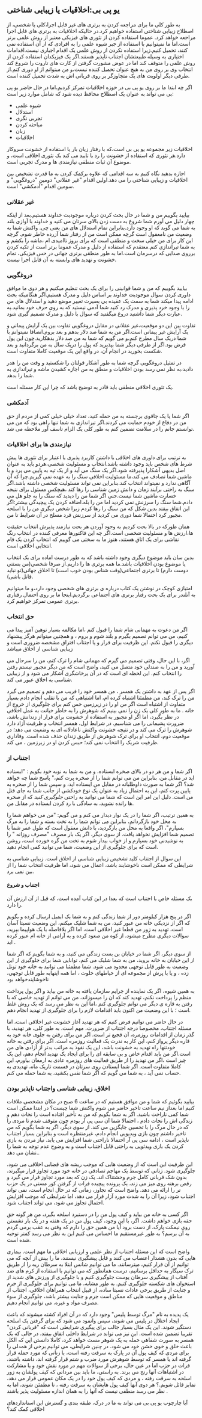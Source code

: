 ## یو پی بی:اخلاقیات یا زیبایی شناختی

به طور کلی ما برای مراجعه کردن به برتری های غیر قابل اجرا،کلی یا شخصی، از اصطلاح زیبایی شناختی استفاده خواهیم کرد.در حالیکه اخلاقیات به برتری های قابل اجرا مراجعه خواهد کرد. عموما استفاده کردن از تئوری های فیزیکی معتبر از روش علمی برتر است.اما ما نمیتوانیم با استفاده از جبر شیوه علمی را به افرادی که از آن استفاده نمی کنند، تحمیل کنیم.زیرا استفاده نکردن از روش علمی یک اقدام اجباری نیست.اقدامات اختیاری به وسیله طبیعتشان اجتناب ناپذیر هستند.اگر یک فیزیکدان استفاده کردن از روش علمی را متوقف کند اما در عوض مشورت گرفتن از کارت های تاروت را شروع کند انتخاب وی بر روی من به هیچ عنوان تحمیل کننده نیست،و من میتوانم از او دوری کنم.از طرفی دیگر اولویت های یک متجاوزگر بر روی قربانی اش به شدت تحمیل کننده است.

اگر چه ابتدا ما بر روی یو پی بی در حوزه اخلاقیات تمرکز کردیم،اما در حال حاضر یو پی بی  می تواند به عنوان یک اصطلاح محافظ دیده شود که شامل موارد زیر است:

- شیوه علمی
- استدلال
- تجربی نگری
- مباحثه کردن
- زبان
- اخلاقیات

اخلاقیات زیر مجموعه یو پی بی است،که با رفتار زیان بار یا استفاده از خشونت سروکار دارد.هر تئوری که استفاده از خشونت را رد یا تایید می کند یک تئوری اخلاقی است، و موضوع آن ثبات منطقی نیازمندی ها و مدرک تجربی است.

اجازه بدهید نگاه کنیم به سه اقدامی که علاوه برکمک کردن به ما قدرت تشخیص بین اخلاقیات و زیبایی شناختی را می دهد.اولین اقدام "غیر عقلانی" دومین "دروغگویی" و سومین اقدام "آدمکشی" است.

### غیر عقلانی

بیایید بگوییم من و شما در حال بحث کردن درباره موجودیت خداوند هستیم.بعد از اینکه چهار دلیل  می آورم شما شروع به دست زدن بالای سرتان  می کنید و خداوند با آوازی بلند به شما می گوید که او وجود دارد.بنابراین تمام استدلال های من یعنی چی. واکنش شما به وضعیت  من نامعقول است گرچه ممکن است من از رفتار شما آزرده خاطر شوم. گرچه این کار برای من خیلی سخت و منطقی است که برای بروز ناامیدی ام ،ماشه را بکشم و به شما تیراندازی کنم.معتقدم که استفاده از دلیل و مدرک عموما برتر است از تکیه کردن برروی صدایی که درسرمان است.اما به طور منطقی برتری جهانی در حس فیزیکی، تمام خشونت و تهدید های وابسته به آن قابل اجرا نیست.

### دروغگویی

بیایید بگوییم که من و شما قوانینی را برای یک بحث تنظیم میکنیم و هر دوی ما موافق داوری کردن سوال موجودیت خداوند بر اساس دلیل و مدرک هستیم.اگر هنگامیکه بحث ادامه پیدا میکند شما به سمت یک عقیده بی بصیرت تغییر موضع دهید و استدلال های من را با وجود خرد پذیری و مدرک رد کنید شما آدمی نیستید که به روی حرف خود بمانید.به عبارت دیگر شما داشتید دروغ میگفتید که سوال با دلیل و مدرک تصمیم گیری شود.

تفاوت بین این دو موقعیت،غیر عقلانی در مقابل دروغگویی تفاوت بین یک آرایش پیمانی و یک آرایش غیر پیمانی است.اگر من به شما صد دلار بدهم و بعد بروم.انصافا نمیتوانم با شما دریک سال مطرح کنم،و می گویم که شما به من صد دلار بدهکارید.چون این پول قرض بود.اگر از طرفی دیگر شما بپذیرید که پول را دریک سال به من برگردانید و بعد شکست بخورید در انجام آن، در واقع این یک موقعیت کاملا متفاوت است.

در تمثیل دروغگویی گرچه شما به طور آشکار قولتان را شکستید و وقت من را هدر دادید،به نظر نمی رسد بودن اخلاقیات و منطق به من اجازه کشیدن ماشه و تیراندازی به شما را بدهد.

یک تئوری اخلاقی منطقی باید قادر به توضیح باشد که چرا این کار مسئله است.

### آدمکشی

اگر شما یا یک چاقوی برجسته به من حمله کنید، تعداد خیلی خیلی کمی از مردم از حق من در دفاع از خودم حمایت می کردند.اگر تیراندازی به شما تنها راهی بود که من می توانستم جانم را در سلامت تضمین کنم به طور کلی یک الزام تاسف آور ملاحظه می شد.

### نیازمندی ها برای اخلاقیات

به ترتیب برای داوری های اخلاقی یا داشتن کاربرد پذیری یا اعتبار برای تئوری ها پیش شرط های شخص باید وجود داشته باشد.انتخاب و مسئولیت شخصی،هردو باید به عنوان اصل بدیهی آشکارا پذیرفته شود.اگر یک سنگ می آید و از یک تپه به پایین می پرد و با ماشین شما تصادف می کند،ما مسئولیت اخلاقی سنگ را به عهده نمی گیریم.چرا که آن آگاهی ندارد و نمیتواند انتخاب کند.بنابراین نمی تواند مسئولیت شخصی داشته باشد.اگر سنگ به راحتی برآیند زمان و دانش زمین شناسی را رها کند ،هیچکس مسئول برای نتیجه خسارت ماشین شما نیست.حنی اگر شما من را دیدید که سنگ را به جلو هل می دادم.شما سنگ را سرزنش نمی کردید اما من را بله.اضافه کردن یک پیچیدگی بیشتر:اگر این اتفاق بیفتد بدین شکل که من سنگ را رها کردم زیرا شخص دیگری من را با اسلحه مجبور کرد احتمالا شما دوری می کردید از سرزنش فرد مسلح در آن شرایط تا من.

همان طورکه در بالا بحث کردیم به وجود آوردن هر بحث نیازمند پذیرش انتخاب حقیقت ها،ارزش ها و مسئولیت شخصی است.اگر چه این فاکتورها معرفی کننده در انتخاب رنگ نقاشی  برای یک اتاق هستند، هنوز ما به سختی می گوییم که انتخاب کردن یک فام انتخابی اخلاقی است.

بدین سان باید موضوع دیگری وجود داشته باشد که به طور درست اماده برای یک انتخاب یا موضوع بودن اخلاقیات باشد.ما همه برتری ها را داریم.از صرفا شخصی(من بستنی دوست دارم) تا برتری اجتماعی(وقت شناس بودن خوب است) تا اخلاق جهانی(تو نباید قاتل باشی).

امتیازی کوچک در نوشتن یک کتاب درباره ی برتری های شخصی وجود دارد،و ما میتوانیم  به آنلندر برای یک بحث  رفتار برتری های اجتماعی برگردیم.اینجا ما بر روی احتمال رفتاری برتری عمومی تمرکز خواهیم کرد.

### حق انتخاب

اگر من دعوت به مهمانی شام شما را قبول کنم ،اما مکالمه بسیار توهین آمیز پیدا می کنیم، من می توانم تصمیم بگیرم و بلند شوم و بروم ، و همچنین میتوانم هرگز پیشنهاد دیگری را قبول نکنم. این ظرفیت برای فرار و یا اجتناب افتراق مشخصه ضروری است و زیبایی شناسی از اخلاق میباشد

اگر، با این حال، وقتی تصمیم می گیرم که مهمانی شام را ترک کنم، من را سرحال می آورید و من را به صندلی خود متصل
می کنید، واضح است که من دیگر مجبور نیستم رفتن را انتخاب کنم. این لحظه ای است که در آن پرخاشگری آشکار می شود
و از زیبایی شناسی به اخلاق عبور می کند.

اگر پس از عهد به داشتن یک همسر ، من همسر خود را فریب می دهم و تصمیم می گیرد من را ترک کند، من مطمئنا
اشتباه کرده ام، اما اشتباهی که من با تقلب انجام دادم بسیار متفاوت از اشتباه است اگر من او را در زیرزمین حس کنم
برای جلوگیری از خروج از خانه . ما به طور کلی یک زن را نمی بینیم که شوهرش را به خاطر خیانت به عمل اخلاقی
در نظر بگیرد، اما اگر او مجبور به استفاده از خشونت برای فرار از زندانش باشد، ضرورت پشیمانی را می شناسیم. در
شرایط اول، همسر انتخاب و ظرفیت آزاد دارد شوهرش را ترک می کند و در نتیجه خشونت واکنش ناعادلانه ای به
وضعیت می دهد؛ در موقعیت دوم، انتخاب او برای ترک شوهرش از طریق زندان حذف شده است. وفاداری ظرفیت
شریک را انتخاب نمی کند؛ حبس کردن او در زیرزمین ، می کند.

### اجتناب از

اگر شما و من هر دو در بالای صخره ایستاده، و من به شما به نوبه خود بگویم : "ایستاده اید در مقابل من، بنابراین من
می توانم شما را از صخره پرت کنم،" پاسخ شما چه خواهد شد؟ اگر شما به صورت داوطلبانه در مقابل من ایستاده اید، و
سپس شما را از صخره به پایین پرت کنم، این به احتمال زیاد به عنوان یک نوع خودکشی از جانب شما به جای قتل من
است. دلیل این امر این است که شما می توانید به راحتی *جلوگیری کنید* که از صخره ها رانده نشوید، به سادگی با رد
کردن ایستاده در مقابل من.

به همین ترتیب، اگر شما را در یک نوار دیدار می کنم و می گویم: "من می خواهم شما را به محل خود بازگردانم،
بنابراین می توانم شما را به تخت بسته و شما را به مرگ بسپارم"، اگر واقعا به محل من بازگردید، با دانش معقول است
که طول عمر شما با تصمیم شما افزایش نخواهد یافت. از سوی دیگر، اگر یک بار مصرف "مصرف روزانه " را به
نوشیدنی خود بسپارم و از خواب بیدار شوم به تخت من گره خورده است، روشن است که برای جلوگیری از این
وضعیت، شما می توانید کمی انجام دهید.

این سوال از اجتناب کلید تشخیص زیبایی شناسی از اخلاق است. زیبایی شناسی به شرایطی که ممکن است ناخوشایند
باشد، اعمال می شود، اما ظرفیت انتخاب شما را از بین نمی برد.

#### اجتناب و شروع

یک مسئله خاص با اجتناب است که بعدا در این کتاب آمده است، که قبل از آن ارزش آن را دارد.

اگر در پنج هزار کیلومتر دور از شما زندگی کنم و به شما یک ایمیل ارسال کرده و بگویم که اگر از نزدیکی خانه من عبور کنید، من به شما شلیک میکنم، این وضعیت نسبتا آسان است، تهدید به زور من قطعا غیر اخلاقی است، اما اگر بلافاصله با یک هواپیما بپرید، سوالات دیگری مطرح میشود، از کوه من صعود کرده و به آرامی از خانه ام عبور کرده اید .

از سوی دیگر، اگر شما در خیابان بن بست زندگی می کنید، و به شما بگویم که اگر شما از این خیابان به خانه بروید، من به شما شلیک می کنم، توانایی شما برای جلوگیری از این وضعیت به طور قابل توجهی محدود می شود. شما مطمئنا می توانید به خانه خود تونل زده ، و یا با پرش از مجموعه ای از حیاطهای خلوت ، اما همه اینهابه طور قابل توجهی،  ناخوشایندخواهد بود

به همین شیوه، اگر یک نماینده از جرایم سازمان یافته به خانه من بیاید و اگر پول پرداخت منظم را پرداخت نکنم، تهدید کند که ان را میسوزاند، من می توانم از تهدید خاصی که با رفتن به قاره ی دیگر می توانم جلوگیری کنم ،اما این به نظر می رسد که یک روش غلط است ؛ با این وضعیت من اکنون باید اقدامات لازم را برای جلوگیری از تهدید انجام دهم.

در حال حاضر می توانیم فرض کنیم که هر  تهدید آغاز خشونت غیر اخلاقی است، اما مسئله اجتناب، مخصوصا درجه اجتناب از ضرورت، مهم است. به طور کلی، هر تهدید، با گذر زمان از اقدامات روزمره، آن فجیع تر است. اگر من برای رفتن به جلوی خانه خود به قاره دیگر پرواز کنم، این کار به ندرت یک فعالیت روزمره است. اگر برای رفتن به خانه خودتنها راه تهدید به خشونت باشد، این یک نفوذ به مراتب بدتر از آزادی های من است.اگر من باید اقدام خاص و بی سابقه ای را برای ایجاد یک تهدید انجام دهم، این یک چیز است ،اگر من تهدید را از طریق فعالیت های روزمره عادی به ارمغان بیاورم، این کاملا متفاوت است. اگر شما ایستادن روی سرتان در قسمت تاریک ماه، تهدیدی به حساب نمی آید ، به شما می گویم که اگر شما نفس بکشید، به شما حمله می کنم.

### اخلاق، زیبایی شناسی واجتناب ناپذیر بودن

بیایید بگوئیم که شما و من موافق هستیم که در ساعت 6 صبح در مکان مشخصی ملاقات کنیم اما بعداز نیم ساعت تاخیر حاضر می شوم واکنش شما چیست؟ در ابتدا ممکن است شما کمی ناراحت باشید. اگر به شما بگویم که من به تأخیر افتاده است را نجات دهم و زندگی اش را نجات دادم ، احتمالا شما آن سی پی آر بودم چون متوقف شدم تا مردی را که در حال مرگ را با تحسین جایگزین می کند. از سوی دیگر، اگر به شما بگویم که من تاخیر داشتم چون بازی ویدیویی انجام دادم، غیرمنتظره است و بنابراین بسیار اجتناب ناپذیر است ، ادامه سی پی آر  احتمالا ناراحتی شما افزایش می یابد. نیاز مردن به بازی کردن یک بازی ویدئویی به راحتی قابل اجتناب است و به وضوح عدم توجه به شما را نشان می دهد..

این ظرفیت این است که از وضعیت هایی که موجب ریشه های قضایی اخلاقی می شود، جلوگیری شود. زنانی که توسط یک مهاجم تصادفی در خانه خود مورد تجاوز قرار میگیرند، بدون شک قربانی کامل جرم وحشتناک اند. یک زن که بعد مورد تجاوز قرار می گیرد و رقص برهنه روی میز می زند، یک پرونده پیچیده فرات از گرفتن کور مستی در یک حزب تر را ارائه می دهد. واضح است که تجاوز، زمانی که در حال انجام است، نمی تواند اجتناب شود، زیرا آن را به شدت مورد آزار قرار می دهد، اما شرایطی که موجب افزایش احتمال تجاوز می شود، می تواند اجتناب شود.

اگر کسی به خانه من بیاید و کیف پول من را در دستبرد اسلحه بگیرد، من هر گونه حق حقه بازی خواهم داشت. اگر، با این وجود، کیف پول من در یک هفته و در یک بار نشستن روی نیمکت پارک، از دست برود آیا من همین حق را دارم که وقتی به عقب برمی گردم به آن برسم؟ به طور غیرمستقیم ما احساس می کنیم این به نظر می رسد کمتر توجیه شده است.

واضح است که این مسئله اجتناب از نظر علمی و ارزیابی اخلاقی ما مهم است. بیماری هایی که بدون هشدار اعتصاب می کنند و قابل پیشگیری نیستند، ما را بیش از آنچه که می توانیم از آن فرار کنیم، میترسانند. ما می توانیم شانس ابتلا به سرطان ریه را از طریق ترک سیگار به حداقل برسانیم، درست همانطور که می توانیم با استفاده از کرم های ضد آفتاب از پیشگیری سرطان پوست جلوگیری کنیم و با جلوگیری از ورزش های شدید از استخوان های شکسته جلوگیری کنیم. به طور مشابه، ما می توانیم برای جلوگیری از جرم و جنایت از طریق برخی عادات نسبتا ساده، از قبیل انتخاب همراهان اخلاقی، اجتناب از مناطق و موقعیت هایی که ممکن است جرم و جنایت بیشتر باشد، جلوگیری از سوء مصرف مواد و غیره، می توانیم انجام دهیم.

یک پدیده به نام "مرگ توسط پلیس" وجود دارد که در آن افراد کشته میشوند که باعث ایجاد اختلال در پلیس می شوند، سپس وانمود می شود که برای گرفتن یک اسلحه دستگیر شوند. این یک مثال بسیار جالب برای پیگیری شرایطی است که "قربانی کردن" تقریبا تضمین شده است. این نیز می تواند در شرایط داخلی اتفاق بیفتد، در حالی که یک همسر به صورت شفاهی حمله به یک شوهر مست خواهد کرد، کاملا دانستن این که الکل باعث خلق و خوی خشن خود می شود. در چنین شرایطی، می توانیم برخی از همدلی را برای مردی که کیف پول آن در پارک به سرقت رفته است، یا زنانی که مورد حمله قرار گرفته اند یا همسر که توسط شوهرش مورد ضرب و شتم قرار گرفته اند، داشته باشند، فرات  در حزب اما در عین حال، برخی از سوالات مهم در مورد نقش خود و یا مشارکت در اشتباهات آنها رنج می برند. به راستی، ما باید بین مردانی که کیف پولشان به زور اسلحه به سرقت رفته ، و مردی که کیف پول خود را در یک مکان عمومی قرار می دهد، تمایز قائل شویم.؟ هر دوی آنها کیف پول هایشان به سرقت رفته ، تا مطمئن شوند، اما به نظر می رسد منطقی نیست که آنها را به همان اندازه مسئولیت پذیر باشند .

آیا چارچوب یو پی بی می تواند به ما در درک، طبقه بندی و گسترش این استانداردهای اخلاقی کمک کند؟

[^9]: لطفا توجه داشته باشید که مثال های زیر اثبات نیستند، بلکه شرایطی هستند که یک نظریه معتبر اخلاقی باید  بتواند آن را دربرگیرد و توضیح دهد. ما به زودی به اثبات واقعی می رسیم.
